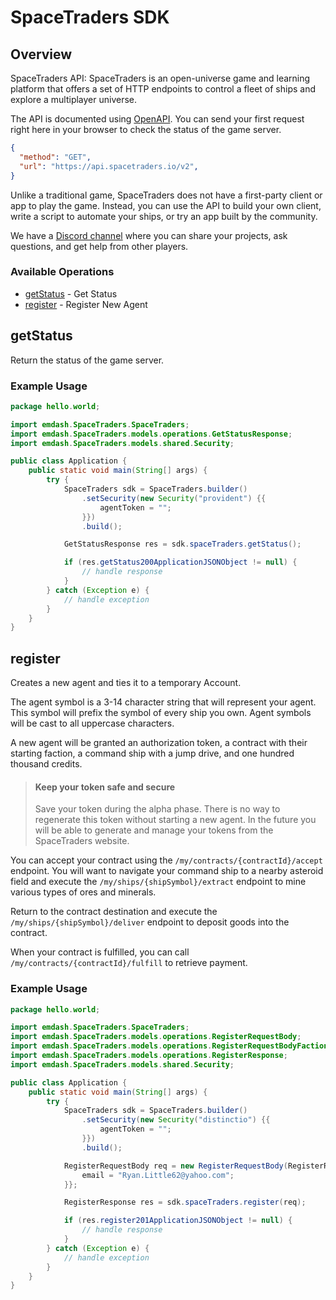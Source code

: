 # SpaceTraders SDK

## Overview

SpaceTraders API: SpaceTraders is an open-universe game and learning platform that offers a set of HTTP endpoints to control a fleet of ships and explore a multiplayer universe.

The API is documented using [OpenAPI](https://github.com/SpaceTradersAPI/api-docs). You can send your first request right here in your browser to check the status of the game server.

```json http
{
  "method": "GET",
  "url": "https://api.spacetraders.io/v2",
}
```

Unlike a traditional game, SpaceTraders does not have a first-party client or app to play the game. Instead, you can use the API to build your own client, write a script to automate your ships, or try an app built by the community.

We have a [Discord channel](https://discord.com/invite/jh6zurdWk5) where you can share your projects, ask questions, and get help from other players.




### Available Operations

* [getStatus](#getstatus) - Get Status
* [register](#register) - Register New Agent

## getStatus

Return the status of the game server.

### Example Usage

```java
package hello.world;

import emdash.SpaceTraders.SpaceTraders;
import emdash.SpaceTraders.models.operations.GetStatusResponse;
import emdash.SpaceTraders.models.shared.Security;

public class Application {
    public static void main(String[] args) {
        try {
            SpaceTraders sdk = SpaceTraders.builder()
                .setSecurity(new Security("provident") {{
                    agentToken = "";
                }})
                .build();

            GetStatusResponse res = sdk.spaceTraders.getStatus();

            if (res.getStatus200ApplicationJSONObject != null) {
                // handle response
            }
        } catch (Exception e) {
            // handle exception
        }
    }
}
```

## register

Creates a new agent and ties it to a temporary Account.

The agent symbol is a 3-14 character string that will represent your agent. This symbol will prefix the symbol of every ship you own. Agent symbols will be cast to all uppercase characters.

A new agent will be granted an authorization token, a contract with their starting faction, a command ship with a jump drive, and one hundred thousand credits.

> #### Keep your token safe and secure
>
> Save your token during the alpha phase. There is no way to regenerate this token without starting a new agent. In the future you will be able to generate and manage your tokens from the SpaceTraders website.

You can accept your contract using the `/my/contracts/{contractId}/accept` endpoint. You will want to navigate your command ship to a nearby asteroid field and execute the `/my/ships/{shipSymbol}/extract` endpoint to mine various types of ores and minerals.

Return to the contract destination and execute the `/my/ships/{shipSymbol}/deliver` endpoint to deposit goods into the contract.

When your contract is fulfilled, you can call `/my/contracts/{contractId}/fulfill` to retrieve payment.

### Example Usage

```java
package hello.world;

import emdash.SpaceTraders.SpaceTraders;
import emdash.SpaceTraders.models.operations.RegisterRequestBody;
import emdash.SpaceTraders.models.operations.RegisterRequestBodyFaction;
import emdash.SpaceTraders.models.operations.RegisterResponse;
import emdash.SpaceTraders.models.shared.Security;

public class Application {
    public static void main(String[] args) {
        try {
            SpaceTraders sdk = SpaceTraders.builder()
                .setSecurity(new Security("distinctio") {{
                    agentToken = "";
                }})
                .build();

            RegisterRequestBody req = new RegisterRequestBody(RegisterRequestBodyFaction.DOMINION, "BADGER") {{
                email = "Ryan.Little62@yahoo.com";
            }};            

            RegisterResponse res = sdk.spaceTraders.register(req);

            if (res.register201ApplicationJSONObject != null) {
                // handle response
            }
        } catch (Exception e) {
            // handle exception
        }
    }
}
```
